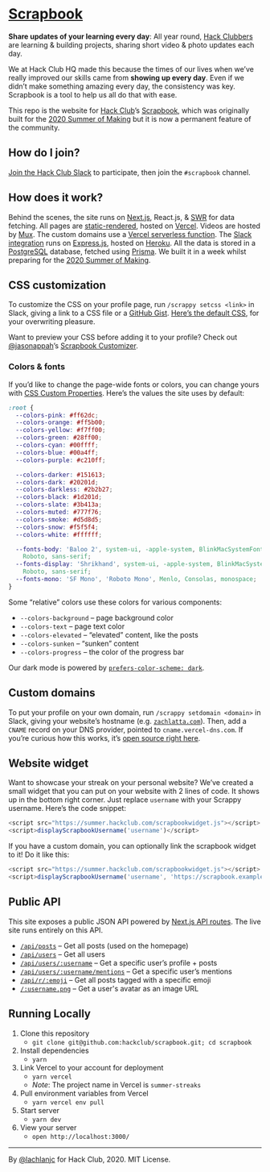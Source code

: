 # [Scrapbook](https://scrapbook.hackclub.com/)

**Share updates of your learning every day**: All year round, [Hack Clubbers](https://hackclub.com/) are learning & building projects, sharing short video & photo updates each day.

We at Hack Club HQ made this because the times of our lives when we’ve really improved our skills came from **showing up every day**. Even if we didn’t make something amazing every day, the consistency was key. Scrapbook is a tool to help us all do that with ease.

This repo is the website for [Hack Club](https://hackclub.com/)’s [Scrapbook](https://scrapbook.hackclub.com/), which was originally built for the [2020 Summer of Making](https://summer.hackclub.com/) but it is now a permanent feature of the community.

## How do I join?

[Join the Hack Club Slack](https://hackclub.com/slack) to participate, then join the `#scrapbook` channel.

## How does it work?

Behind the scenes, the site runs on [Next.js](https://nextjs.org), React.js, & [SWR](https://swr.now.sh) for data fetching. All pages are [static-rendered](https://nextjs.org/docs/basic-features/data-fetching#getstaticprops-static-generation), hosted on [Vercel](https://vercel.com). Videos are hosted by [Mux](https://mux.com). The custom domains use a [Vercel serverless function](https://github.com/hackclub/summer-domains). The [Slack integration](https://github.com/hackclub/scrappy) runs on [Express.js](https://expressjs.com), hosted on [Heroku](https://heroku.com). All the data is stored in a [PostgreSQL](https://www.postgresql.org) database, fetched using [Prisma](https://prisma.io). We built it in a week whilst preparing for the [2020 Summer of Making](https://summer.hackclub.com/).

## CSS customization

To customize the CSS on your profile page, run `/scrappy setcss <link>` in Slack, giving a link to a CSS file or a [GitHub Gist](https://gist.github.com). [Here’s the default CSS](https://scrapbook.hackclub.com/themes/default.css), for your overwriting pleasure.

Want to preview your CSS before adding it to your profile? Check out [@jasonappah](https://github.com/jasonappah)’s [Scrapbook Customizer](https://scrapbook.hackclub.com/customizer).

### Colors & fonts

If you’d like to change the page-wide fonts or colors, you can change yours with [CSS Custom Properties](https://developer.mozilla.org/en-US/docs/Web/CSS/Using_CSS_variables). Here’s the values the site uses by default:

```css
:root {
  --colors-pink: #ff62dc;
  --colors-orange: #ff5b00;
  --colors-yellow: #f7ff00;
  --colors-green: #28ff00;
  --colors-cyan: #00ffff;
  --colors-blue: #00a4ff;
  --colors-purple: #c210ff;

  --colors-darker: #151613;
  --colors-dark: #20201d;
  --colors-darkless: #2b2b27;
  --colors-black: #1d201d;
  --colors-slate: #3b413a;
  --colors-muted: #777f76;
  --colors-smoke: #d5d8d5;
  --colors-snow: #f5f5f4;
  --colors-white: #ffffff;

  --fonts-body: 'Baloo 2', system-ui, -apple-system, BlinkMacSystemFont, 'Segoe UI',
    Roboto, sans-serif;
  --fonts-display: 'Shrikhand', system-ui, -apple-system, BlinkMacSystemFont, 'Segoe UI',
    Roboto, sans-serif;
  --fonts-mono: 'SF Mono', 'Roboto Mono', Menlo, Consolas, monospace;
}
```

Some “relative” colors use these colors for various components:

- `--colors-background` – page background color
- `--colors-text` – page text color
- `--colors-elevated` – “elevated” content, like the posts
- `--colors-sunken` – “sunken” content
- `--colors-progress` – the color of the progress bar

Our dark mode is powered by [`prefers-color-scheme: dark`](https://developer.mozilla.org/en-US/docs/Web/CSS/@media/prefers-color-scheme).

## Custom domains

To put your profile on your own domain, run `/scrappy setdomain <domain>` in Slack, giving your website’s hostname (e.g. [`zachlatta.com`](https://zachlatta.com)). Then, add a `CNAME` record on your DNS provider, pointed to `cname.vercel-dns.com`. If you’re curious how this works, it’s [open source right here](http://github.com/hackclub/summer-domains).

## Website widget

Want to showcase your streak on your personal website? We’ve created a small widget that you can put on your website with 2 lines of code. It shows up in the bottom right corner. Just replace `username` with your Scrappy username. Here’s the code snippet:

```js
<script src="https://summer.hackclub.com/scrapbookwidget.js"></script>
<script>displayScrapbookUsername('username')</script>
```

If you have a custom domain, you can optionally link the scrapbook widget to it! Do it like this:

```js
<script src="https://summer.hackclub.com/scrapbookwidget.js"></script>
<script>displayScrapbookUsername('username', 'https://scrapbook.example.com')</script>
```

## Public API

This site exposes a public JSON API powered by [Next.js API routes](https://nextjs.org/docs/api-routes/introduction). The live site runs entirely on this API.

- [`/api/posts`](https://scrapbook.hackclub.com/api/posts) – Get all posts (used on the homepage)
- [`/api/users`](https://scrapbook.hackclub.com/api/users) – Get all users
- [`/api/users/:username`](https://scrapbook.hackclub.com/api/users/zrl) – Get a specific user’s profile + posts
- [`/api/users/:username/mentions`](https://scrapbook.hackclub.com/api/users/sampoder/mentions) – Get a specific user’s mentions
- [`/api/r/:emoji`](https://scrapbook.hackclub.com/api/r/hardware) – Get all posts tagged with a specific emoji
- [`/:username.png`](https://scrapbook.hackclub.com/sampoder.png) – Get a user's avatar as an image URL

## Running Locally

1. Clone this repository
   - `git clone git@github.com:hackclub/scrapbook.git; cd scrapbook`
1. Install dependencies
   - `yarn`
1. Link Vercel to your account for deployment
   - `yarn vercel`
   - _Note_: The project name in Vercel is `summer-streaks`
1. Pull environment variables from Vercel
   - `yarn vercel env pull`
1. Start server
   - `yarn dev`
1. View your server
   - `open http://localhost:3000/`

---

By [@lachlanjc](https://lachlanjc.com) for Hack Club, 2020. MIT License.
